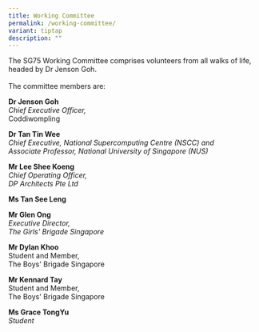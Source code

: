 ```yaml
---
title: Working Committee
permalink: /working-committee/
variant: tiptap
description: ""
---
```

<p>The SG75 Working Committee comprises volunteers from all walks of life,
headed by Dr Jenson Goh.
<br>
<br>The committee members are:</p>
<p><strong>Dr Jenson Goh<br></strong><em>Chief Executive Officer,&nbsp;<br></em>Coddiwompling</p>
<p><strong>Dr Tan Tin Wee</strong>
<br><em>Chief Executive,&nbsp;National Supercomputing Centre (NSCC) and&nbsp;<br>Associate Professor,&nbsp;National University of Singapore (NUS)</em>
</p>
<p><strong>Mr Lee Shee Koeng</strong>
<br><em>Chief Operating Officer,&nbsp;<br>DP Architects Pte Ltd</em>
</p>
<p><strong>Ms Tan See Leng</strong>
<br>
</p>
<p><strong>Mr Glen Ong</strong>
<br><em>Executive Director,&nbsp;<br>The Girls' Brigade Singapore</em>
</p>
<p><strong>Mr Dylan Khoo<br></strong>Student and Member,&nbsp;
<br>The Boys' Brigade Singapore</p>
<p><strong>Mr Kennard Tay</strong>
<br>Student and Member,&nbsp;
<br>The Boys' Brigade Singapore</p>
<p><strong>Ms Grace TongYu<br></strong><em>Student</em>
</p>
<p></p>